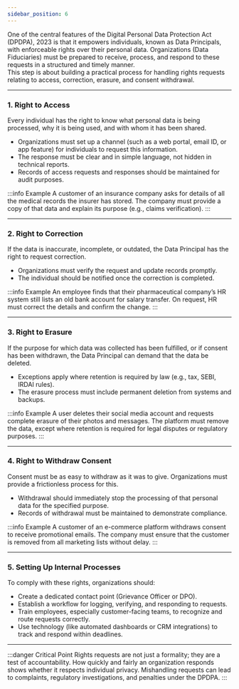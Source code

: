 ```yaml
---
sidebar_position: 6
---
```


One of the central features of the Digital Personal Data Protection Act (DPDPA), 2023 is that it empowers individuals, known as Data Principals, with enforceable rights over their personal data. Organizations (Data Fiduciaries) must be prepared to receive, process, and respond to these requests in a structured and timely manner.  
This step is about building a practical process for handling rights requests relating to access, correction, erasure, and consent withdrawal.

---

### 1. Right to Access
Every individual has the right to know what personal data is being processed, why it is being used, and with whom it has been shared.  
- Organizations must set up a channel (such as a web portal, email ID, or app feature) for individuals to request this information.  
- The response must be clear and in simple language, not hidden in technical reports.  
- Records of access requests and responses should be maintained for audit purposes.  

:::info Example
A customer of an insurance company asks for details of all the medical records the insurer has stored. The company must provide a copy of that data and explain its purpose (e.g., claims verification).
:::

---

### 2. Right to Correction
If the data is inaccurate, incomplete, or outdated, the Data Principal has the right to request correction.  
- Organizations must verify the request and update records promptly.  
- The individual should be notified once the correction is completed.  

:::info Example
An employee finds that their pharmaceutical company’s HR system still lists an old bank account for salary transfer. On request, HR must correct the details and confirm the change.
:::

---

### 3. Right to Erasure
If the purpose for which data was collected has been fulfilled, or if consent has been withdrawn, the Data Principal can demand that the data be deleted.  
- Exceptions apply where retention is required by law (e.g., tax, SEBI, IRDAI rules).  
- The erasure process must include permanent deletion from systems and backups.  

:::info Example
A user deletes their social media account and requests complete erasure of their photos and messages. The platform must remove the data, except where retention is required for legal disputes or regulatory purposes.
:::

---

### 4. Right to Withdraw Consent
Consent must be as easy to withdraw as it was to give. Organizations must provide a frictionless process for this.  
- Withdrawal should immediately stop the processing of that personal data for the specified purpose.  
- Records of withdrawal must be maintained to demonstrate compliance.  

:::info Example
A customer of an e-commerce platform withdraws consent to receive promotional emails. The company must ensure that the customer is removed from all marketing lists without delay.
:::

---

### 5. Setting Up Internal Processes
To comply with these rights, organizations should:  
- Create a dedicated contact point (Grievance Officer or DPO).  
- Establish a workflow for logging, verifying, and responding to requests.  
- Train employees, especially customer-facing teams, to recognize and route requests correctly.  
- Use technology (like automated dashboards or CRM integrations) to track and respond within deadlines.  

---

:::danger Critical Point
Rights requests are not just a formality; they are a test of accountability. How quickly and fairly an organization responds shows whether it respects individual privacy. Mishandling requests can lead to complaints, regulatory investigations, and penalties under the DPDPA.
:::
